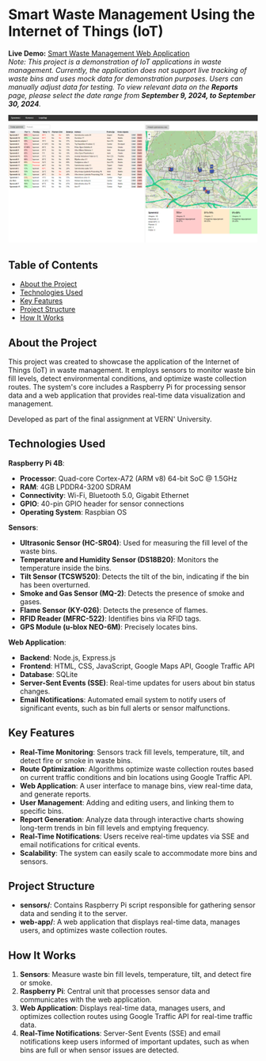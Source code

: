 # Smart Waste Management Using the Internet of Things (IoT)

**Live Demo:** [Smart Waste Management Web Application](https://web-app-crimson-frog-9441.fly.dev)  
*Note: This project is a demonstration of IoT applications in waste management. Currently, the application does not support live tracking of waste bins and uses mock data for demonstration purposes. Users can manually adjust data for testing. To view relevant data on the **Reports** page, please select the date range from **September 9, 2024, to September 30, 2024**.*

![Smart Waste Management Dashboard](gallery/4_Web_app_dashboard.png)

## Table of Contents
- [About the Project](#about-the-project)
- [Technologies Used](#technologies-used)
- [Key Features](#key-features)
- [Project Structure](#project-structure)
- [How It Works](#how-it-works)

## About the Project
This project was created to showcase the application of the Internet of Things (IoT) in waste management. It employs sensors to monitor waste bin fill levels, detect environmental conditions, and optimize waste collection routes. The system's core includes a Raspberry Pi for processing sensor data and a web application that provides real-time data visualization and management.

Developed as part of the final assignment at VERN' University.

## Technologies Used
**Raspberry Pi 4B**:
- **Processor**: Quad-core Cortex-A72 (ARM v8) 64-bit SoC @ 1.5GHz
- **RAM**: 4GB LPDDR4-3200 SDRAM
- **Connectivity**: Wi-Fi, Bluetooth 5.0, Gigabit Ethernet
- **GPIO**: 40-pin GPIO header for sensor connections
- **Operating System**: Raspbian OS
  
**Sensors**:
- **Ultrasonic Sensor (HC-SR04)**: Used for measuring the fill level of the waste bins.
- **Temperature and Humidity Sensor (DS18B20)**: Monitors the temperature inside the bins.
- **Tilt Sensor (TCSW520)**: Detects the tilt of the bin, indicating if the bin has been overturned.
- **Smoke and Gas Sensor (MQ-2)**: Detects the presence of smoke and gases.
- **Flame Sensor (KY-026)**: Detects the presence of flames.
- **RFID Reader (MFRC-522)**: Identifies bins via RFID tags.
- **GPS Module (u-blox NEO-6M)**: Precisely locates bins.
  
**Web Application**:
- **Backend**: Node.js, Express.js
- **Frontend**: HTML, CSS, JavaScript, Google Maps API, Google Traffic API
- **Database**: SQLite
- **Server-Sent Events (SSE)**: Real-time updates for users about bin status changes.
- **Email Notifications**: Automated email system to notify users of significant events, such as bin full alerts or sensor malfunctions.

## Key Features
- **Real-Time Monitoring**: Sensors track fill levels, temperature, tilt, and detect fire or smoke in waste bins.
- **Route Optimization**: Algorithms optimize waste collection routes based on current traffic conditions and bin locations using Google Traffic API.
- **Web Application**: A user interface to manage bins, view real-time data, and generate reports.
- **User Management**: Adding and editing users, and linking them to specific bins.
- **Report Generation**: Analyze data through interactive charts showing long-term trends in bin fill levels and emptying frequency.
- **Real-Time Notifications**: Users receive real-time updates via SSE and email notifications for critical events.
- **Scalability**: The system can easily scale to accommodate more bins and sensors.

## Project Structure
- **sensors/**: Contains Raspberry Pi script responsible for gathering sensor data and sending it to the server.
- **web-app/**: A web application that displays real-time data, manages users, and optimizes waste collection routes.

## How It Works
1. **Sensors**: Measure waste bin fill levels, temperature, tilt, and detect fire or smoke.
2. **Raspberry Pi**: Central unit that processes sensor data and communicates with the web application.
3. **Web Application**: Displays real-time data, manages users, and optimizes collection routes using Google Traffic API for real-time traffic data.
4. **Real-Time Notifications**: Server-Sent Events (SSE) and email notifications keep users informed of important updates, such as when bins are full or when sensor issues are detected.
